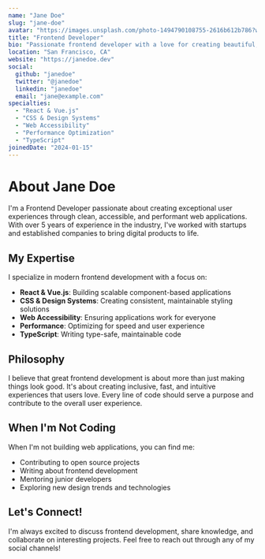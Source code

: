 ```yaml
---
name: "Jane Doe"
slug: "jane-doe"
avatar: "https://images.unsplash.com/photo-1494790108755-2616b612b786?w=150&h=150&fit=crop&crop=face"
title: "Frontend Developer"
bio: "Passionate frontend developer with a love for creating beautiful, accessible user interfaces. I enjoy working with modern JavaScript frameworks and exploring the latest web technologies."
location: "San Francisco, CA"
website: "https://janedoe.dev"
social:
  github: "janedoe"
  twitter: "@janedoe"
  linkedin: "janedoe"
  email: "jane@example.com"
specialties:
  - "React & Vue.js"
  - "CSS & Design Systems"
  - "Web Accessibility"
  - "Performance Optimization"
  - "TypeScript"
joinedDate: "2024-01-15"
---
```


# About Jane Doe

I'm a Frontend Developer passionate about creating exceptional user experiences through clean, accessible, and performant web applications. With over 5 years of experience in the industry, I've worked with startups and established companies to bring digital products to life.

## My Expertise

I specialize in modern frontend development with a focus on:

- **React & Vue.js**: Building scalable component-based applications
- **CSS & Design Systems**: Creating consistent, maintainable styling solutions
- **Web Accessibility**: Ensuring applications work for everyone
- **Performance**: Optimizing for speed and user experience
- **TypeScript**: Writing type-safe, maintainable code

## Philosophy

I believe that great frontend development is about more than just making things look good. It's about creating inclusive, fast, and intuitive experiences that users love. Every line of code should serve a purpose and contribute to the overall user experience.

## When I'm Not Coding

When I'm not building web applications, you can find me:
- Contributing to open source projects
- Writing about frontend development
- Mentoring junior developers
- Exploring new design trends and technologies

## Let's Connect!

I'm always excited to discuss frontend development, share knowledge, and collaborate on interesting projects. Feel free to reach out through any of my social channels!
